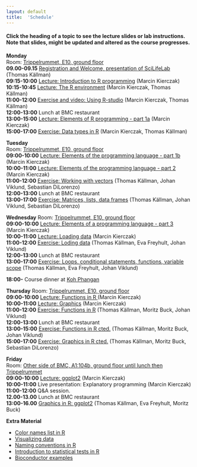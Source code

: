 ```yaml
---
layout: default
title:  'Schedule'
---
```


#### Click the heading of a topic to see the lecture slides or lab instructions. Note that slides, might be updated and altered as the course progresses.

**Monday**  
Room: [Trippelrummet, E10, ground floor](files/bmc_map.jpg)   
**09.00-09.15** [Registration and Welcome, presentation of SciLifeLab](Lectures/Scilifelab_161128.pdf) (Thomas Källman)  
**09:15-10:00** [Lecture: Introduction to R programming](Lectures/Intro.pdf) (Marcin Kierczak)  
**10:15-10:45** [Lecture: The R environment](Lectures/REnvironment.pdf) (Marcin Kierczak, Thomas Källman)  
**11:00-12:00** [Exercise and video: Using R-studio]() (Marcin Kierczak, Thomas Källman)  
**12:00-13:00** Lunch at BMC restaurant  
**13:00-15:00** [Lecture: Elements of R programming - part 1a](Lectures/Elements1.pdf) (Marcin Kierczak)  
**15:00-17:00** [Exercise: Data types in R](Exercises/DataTypes) (Marcin Kierczak, Thomas Källman)  

**Tuesday**  
Room: [Trippelrummet, E10, ground floor](files/bmc_map.jpg)  
**09:00-10:00** [Lecture: Elements of the programming language - part 1b](Lectures/Elements2.pdf) (Marcin Kierczak)  
**10:00-11:00** [Lecture: Elements of the programming language - part 2](Lectures/Elements3.pdf) (Marcin Kierczak)  
**11:00-12:00** [Exercise: Working with vectors](Exercises/Vectors) (Thomas Källman, Johan Viklund, Sebastian DiLorenzo)  
**12:00-13:00** Lunch at BMC restaurant  
**13:00-17:00** [Exercise: Matrices, lists, data frames](Exercises/Dataframes) (Thomas Källman, Johan Viklund, Sebastian DiLorenzo)  

**Wednesday** 
Room: [Trippelrummet, E10, ground floor](files/bmc_map.jpg)  
**09:00-10:00** [Lecture: Elements of a programming language - part 3 ](Lectures/Elements4.pdf) (Marcin Kierczak)  
**10:00-11:00** [Lecture: Loading data](Lectures/Loading_data.pdf) (Marcin Kierczak)  
**11:00-12:00** [Exercise: Loding data](Exercises/LoadData) (Thomas Källman, Eva Freyhult, Johan Viklund)  
**12:00-13:00** Lunch at BMC restaurant  
**13:00-17:00** [Exercise: Loops, conditional statements, functions, variable scope](Exercises/Loops) (Thomas Källman, Eva Freyhult, Johan Viklund)  

**18:00-** Course dinner at [Koh Phangan](https://www.google.se/maps/place/Restaurang+Koh+Phangan/@59.856787,17.6272816,17z/data=!3m1!4b1!4m5!3m4!1s0x465fcbf3d83e6711:0x4b004e395b108348!8m2!3d59.856787!4d17.6294703?hl=en)  

**Thursday**
Room: [Trippelrummet, E10, ground floor](files/bmc_map.jpg)  
**09:00-10:00** [Lecture: Functions in R ](Lectures/SelectedFns.pdf) (Marcin Kierczak)  
**10:00-11:00** [Lecture: Graphics](Lectures/Graphics.pdf) (Marcin Kierczak)  
**11:00-12:00** [Exercise: Functions in R](Exercises/SelectedFns) (Thomas Källman, Moritz Buck, Johan Viklund)  
**12:00-13:00** Lunch at BMC restaurant  
**13:00-15:00** [Exercise: Functions in R cted.](Exercises/SelectedFns) (Thomas Källman, Moritz Buck, Johan Viklund)  
**15:00-17:00** [Exercise: Graphics in R cted.](Exercises/PlotHandson) (Thomas Källman, Moritz Buck, Sebastian DiLorenzo)  

**Friday**  
Room: [Other side of BMC, A1:104b, ground floor until lunch then Trippelrummet](files/bmc_map.jpg)  
**09:00-10:00** [Lecture: ggplot2](Lectures/ggplot2.pdf) (Marcin Kierczak)  
**10:00-11:00** Live presentation: Explanatory programming (Marcin Kierczak)  
**11:00-12:00** Q&A session.  
**12.00-13.00** Lunch at BMC restaurant  
**13:00-16.00** [Graphics in R: ggplot2](Exercises/ggplot2) (Thomas Källman, Eva Freyhult, Moritz Buck)  

**Extra Material**
- [Color names list in R](files/Rcolor.pdf)  
- [Visualizing data](files/rules_for_using_color.pdf)  
- [Naming conventions in R](files/Rnaming.pdf)  
- [Introduction to statistical tests in R](files/statests.pdf)  
- [Bioconductor examples](https://f1000research.com/channels/bioconductor)  
